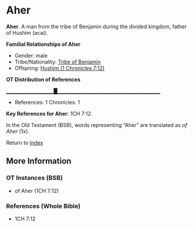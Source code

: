 # Aher
**Aher**. 
A man from the tribe of Benjamin during the divided kingdom, father of Hushim (acai). 




**Familial Relationships of Aher**


* Gender: male
* Tribe/Nationality: [Tribe of Benjamin](../../../groups/md/acai/Benjamin.md)
* Offspring: [Hushim (1 Chronicles 7:12)](Hushim.3.md)


**OT Distribution of References**

▁▁▁▁▁▁▁▁▁▁▁▁█▁▁▁▁▁▁▁▁▁▁▁▁▁▁▁▁▁▁▁▁▁▁▁▁▁▁
* References: 1 Chronicles: 1



**Key References for Aher**: 
1CH 7:12. 


In the Old Testament (BSB), words representing “Aher” are translated as 
*of Aher* (1x). 




Return to [Index](00-Index.md)

## More Information

### OT Instances (BSB)

* of Aher (1CH 7:12)



### References (Whole Bible)

* 1CH 7:12




